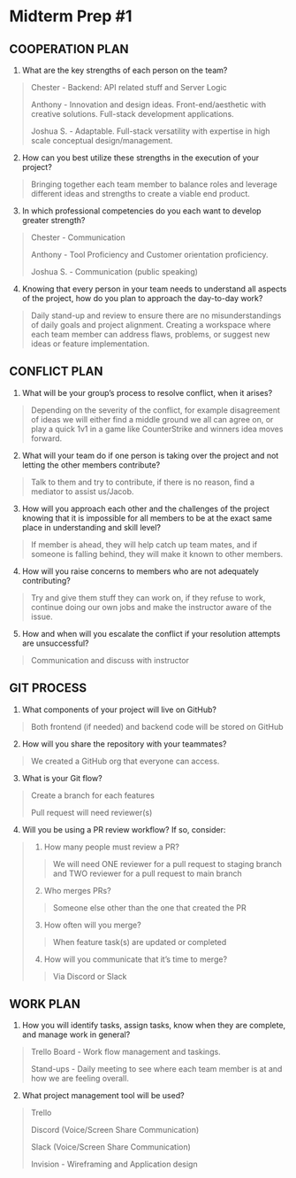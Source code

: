 # Midterm Prep #1

## COOPERATION PLAN
1. What are the key strengths of each person on the team?
> Chester - Backend: API related stuff and Server Logic
> 
> Anthony - Innovation and design ideas. Front-end/aesthetic with creative solutions. Full-stack development applications.
> 
> Joshua S. -  Adaptable. Full-stack versatility with expertise in high scale conceptual design/management.
2. How can you best utilize these strengths in the execution of your project?
> Bringing together each team member to balance roles and leverage different ideas and strengths to create a viable end product.
3. In which professional competencies do you each want to develop greater strength?
> Chester - Communication
> 
> Anthony - Tool Proficiency and Customer orientation proficiency.
> 
> Joshua S. - Communication (public speaking)
4. Knowing that every person in your team needs to understand all aspects of the project, how do you plan to approach the day-to-day work?
> Daily stand-up and review to ensure there are no misunderstandings of daily goals and project alignment. Creating a workspace where each team member can address flaws, problems, or suggest new ideas or feature implementation. 

## CONFLICT PLAN
1. What will be your group’s process to resolve conflict, when it arises?
> Depending on the severity of the conflict, for example disagreement of ideas we will either find a middle ground we all can agree on, or play a quick 1v1 in a game like CounterStrike and winners idea moves forward.
2. What will your team do if one person is taking over the project and not letting the other members contribute?
> Talk to them and try to contribute, if there is no reason, find  a mediator to assist us/Jacob.
3. How will you approach each other and the challenges of the project knowing that it is impossible for all members to be at the exact same place in understanding and skill level?
> If member is ahead, they will help catch up team mates, and if someone is falling behind, they will make it known to other members.
4. How will you raise concerns to members who are not adequately contributing?
> Try and give them stuff they can work on, if they refuse to work, continue doing our own jobs and make the instructor aware of the issue. 
5. How and when will you escalate the conflict if your resolution attempts are unsuccessful?
> Communication and discuss with instructor

## GIT PROCESS
1. What components of your project will live on GitHub?
> Both frontend (if needed) and backend code will be stored on GitHub
2. How will you share the repository with your teammates?
> We created a GitHub org that everyone can access.
3. What is your Git flow?
> Create a branch for each features
> 
> Pull request will need reviewer(s)
4. Will you be using a PR review workflow? If so, consider:
> 1. How many people must review a PR?
> 
>> We will need ONE reviewer for a pull request to staging branch and TWO reviewer for a pull request to main branch
> 2. Who merges PRs?
> 
>> Someone else other than the one that created the PR
> 3. How often will you merge?
> 
>> When feature task(s) are updated or completed
> 4. How will you communicate that it’s time to merge?
> 
>> Via Discord or Slack

## WORK PLAN
1. How you will identify tasks, assign tasks, know when they are complete, and manage work in general?
> Trello Board - Work flow management and taskings.
>  
> Stand-ups - Daily meeting to see where each team member is at and how we are feeling overall.
2. What project management tool will be used?
> Trello
> 
> Discord (Voice/Screen Share Communication)
> 
> Slack (Voice/Screen Share Communication)
> 
> Invision - Wireframing and Application design
